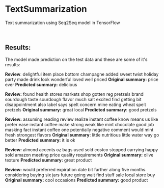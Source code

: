 # TextSummarization
Text summarization using Seq2Seq model in TensorFlow

<br>

## Results:
The model made prediction on the test data and these are some of it's results: <br>


**Review**: delightful item place bottom champagne added sweet twist holiday party made drink look wonderful loved well priced 
**Original summary:** price ever 
**Predicted summary:**  delicious


**Review:** found health stores markets shop gotten reg pretzels brand sourdough taste sourdough flavor much salt excited find getting bit disappointment also label says spelt concern mine eating wheat spelt pretzels 
**Original summary:** great local 
**Predicted summary:**  good pretzels


**Review:** assuming reading review realize instant coffee know means us like prefer ease instant coffee make strong weak like mint chocolate good job masking fact instant coffee one potentially negative comment would mint fresh strongest flavors 
**Original summary:** little nutritious little water way go better 
**Predicted summary:**  it is ok


**Review:** almond accents oz bags used sold costco stopped carrying happy sold amazon meeting price quality requirements 
**Original summary:** olive texture 
**Predicted summary:**  great product


**Review:** would preferred expiration date bit farther along five months considering buying six jars future going wait find stuff sale local store buy 
**Original summary:** cool occasions 
**Predicted summary:**  good product
